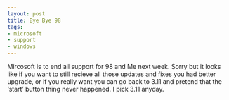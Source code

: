 ```yaml
---
layout: post
title: Bye Bye 98
tags:
- microsoft
- support
- windows
---
```

Mircosoft is to end all support for 98 and Me next week. Sorry but it looks like if you want to still recieve all those updates and fixes you had better upgrade, or if you really want you can go back to 3.11 and pretend that the ‘start’ button thing never happened. I pick 3.11 anyday.
